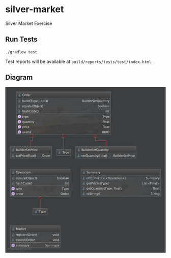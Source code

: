 # silver-market

Silver Market Exercise

## Run Tests

`./gradlew test`

Test reports will be available at `build/reports/tests/test/index.html`.

## Diagram

![Class Diagram](diagram.png)
